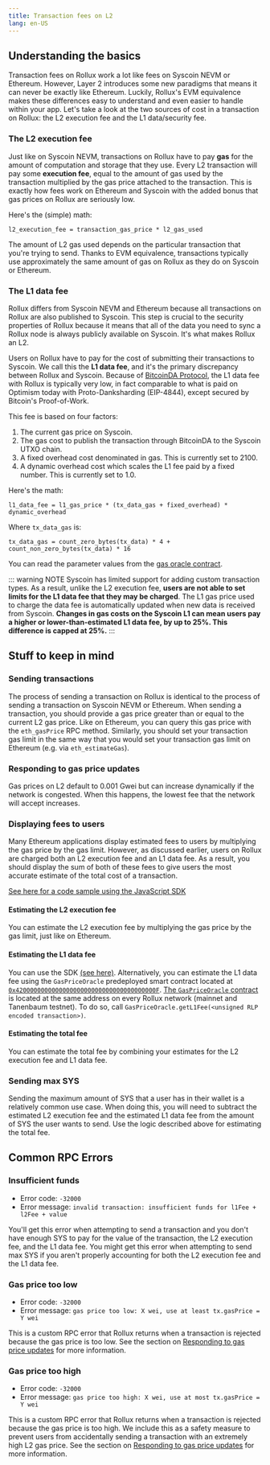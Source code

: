 ```yaml
---
title: Transaction fees on L2
lang: en-US
---
```


## Understanding the basics

Transaction fees on Rollux work a lot like fees on Syscoin NEVM or Ethereum.
However, Layer 2 introduces some new paradigms that means it can never be exactly like Ethereum.
Luckily, Rollux's EVM equivalence makes these differences easy to understand and even easier to handle within your app.
Let's take a look at the two sources of cost in a transaction on Rollux: the L2 execution fee and the L1 data/security fee.

### The L2 execution fee

Just like on Syscoin NEVM, transactions on Rollux have to pay **gas** for the amount of computation and storage that they use.
Every L2 transaction will pay some **execution fee**, equal to the amount of gas used by the transaction multiplied by the gas price attached to the transaction.
This is exactly how fees work on Ethereum and Syscoin with the added bonus that gas prices on Rollux are seriously low.

Here's the (simple) math:

```
l2_execution_fee = transaction_gas_price * l2_gas_used
```

The amount of L2 gas used depends on the particular transaction that you're trying to send.
Thanks to EVM equivalence, transactions typically use approximately the same amount of gas on Rollux as they do on Syscoin or Ethereum.

### The L1 data fee

Rollux differs from Syscoin NEVM and Ethereum because all transactions on Rollux are also published to Syscoin.
This step is crucial to the security properties of Rollux because it means that all of the data you need to sync a Rollux node is always publicly available on Syscoin.
It's what makes Rollux an L2.

Users on Rollux have to pay for the cost of submitting their transactions to Syscoin.
We call this the **L1 data fee**, and it's the primary discrepancy between Rollux and Syscoin. Because of [BitcoinDA Protocol](../sys/PoDA.md), the L1 data fee with Rollux is typically very low, in fact comparable to what is paid on Optimism today with Proto-Danksharding (EIP-4844), except secured by Bitcoin's Proof-of-Work.

This fee is based on four factors:

1. The current gas price on Syscoin.
2. The gas cost to publish the transaction through BitcoinDA to the Syscoin UTXO chain.
3. A fixed overhead cost denominated in gas. This is currently set to 2100.
4. A dynamic overhead cost which scales the L1 fee paid by a fixed number. This is currently set to 1.0.

Here's the math:

```
l1_data_fee = l1_gas_price * (tx_data_gas + fixed_overhead) * dynamic_overhead
```

Where `tx_data_gas` is:

```
tx_data_gas = count_zero_bytes(tx_data) * 4 + count_non_zero_bytes(tx_data) * 16
```

You can read the parameter values from the [gas oracle contract](https://explorer.rollux.com/address/0x420000000000000000000000000000000000000F).

::: warning NOTE
Syscoin has limited support for adding custom transaction types.
As a result, unlike the L2 execution fee, **users are not able to set limits for the L1 data fee that they may be charged**.
The L1 gas price used to charge the data fee is automatically updated when new data is received from Syscoin.
**Changes in gas costs on the Syscoin L1 can mean users pay a higher or lower-than-estimated L1 data fee, by up to 25%. This difference is capped at 25%.**
:::


## Stuff to keep in mind

### Sending transactions

The process of sending a transaction on Rollux is identical to the process of sending a transaction on Syscoin NEVM or Ethereum.
When sending a transaction, you should provide a gas price greater than or equal to the current L2 gas price.
Like on Ethereum, you can query this gas price with the `eth_gasPrice` RPC method.
Similarly, you should set your transaction gas limit in the same way that you would set your transaction gas limit on Ethereum (e.g. via `eth_estimateGas`).

### Responding to gas price updates

Gas prices on L2 default to 0.001 Gwei but can increase dynamically if the network is congested.
When this happens, the lowest fee that the network will accept increases.

### Displaying fees to users

Many Ethereum applications display estimated fees to users by multiplying the gas price by the gas limit.
However, as discussed earlier, users on Rollux are charged both an L2 execution fee and an L1 data fee.
As a result, you should display the sum of both of these fees to give users the most accurate estimate of the total cost of a transaction.

[See here for a code sample using the JavaScript SDK](https://github.com/SYS-Labs/rollux-tutorial/tree/main/sdk-estimate-gas)

#### Estimating the L2 execution fee

You can estimate the L2 execution fee by multiplying the gas price by the gas limit, just like on Ethereum.

#### Estimating the L1 data fee

You can use the SDK [(see here)](https://github.com/SYS-Labs/rollux-tutorial/tree/main/sdk-estimate-gas).
Alternatively, you can estimate the L1 data fee using the `GasPriceOracle` predeployed smart contract located at [`0x420000000000000000000000000000000000000F`](https://explorer.rollux.com/address/0x420000000000000000000000000000000000000F).
[The `GasPriceOracle` contract](https://github.com/SYS-Labs/rollux/blob/develop/packages/contracts/contracts/L2/predeploys/OVM_GasPriceOracle.sol) is located at the same address on every Rollux network (mainnet and Tanenbaum testnet).
To do so, call `GasPriceOracle.getL1Fee(<unsigned RLP encoded transaction>)`.

#### Estimating the total fee

You can estimate the total fee by combining your estimates for the L2 execution fee and L1 data fee.

### Sending max SYS

Sending the maximum amount of SYS that a user has in their wallet is a relatively common use case.
When doing this, you will need to subtract the estimated L2 execution fee and the estimated L1 data fee from the amount of SYS the user wants to send.
Use the logic described above for estimating the total fee.

## Common RPC Errors

### Insufficient funds

- Error code: `-32000`
- Error message: `invalid transaction: insufficient funds for l1Fee + l2Fee + value`

You'll get this error when attempting to send a transaction and you don't have enough SYS to pay for the value of the transaction, the L2 execution fee, and the L1 data fee.
You might get this error when attempting to send max SYS if you aren't properly accounting for both the L2 execution fee and the L1 data fee.

### Gas price too low

- Error code: `-32000`
- Error message: `gas price too low: X wei, use at least tx.gasPrice = Y wei`

This is a custom RPC error that Rollux returns when a transaction is rejected because the gas price is too low.
See the section on [Responding to gas price updates](#responding-to-gas-price-updates) for more information.

### Gas price too high
- Error code: `-32000`
- Error message: `gas price too high: X wei, use at most tx.gasPrice = Y wei`

This is a custom RPC error that Rollux returns when a transaction is rejected because the gas price is too high.
We include this as a safety measure to prevent users from accidentally sending a transaction with an extremely high L2 gas price.
See the section on [Responding to gas price updates](#responding-to-gas-price-updates) for more information.
